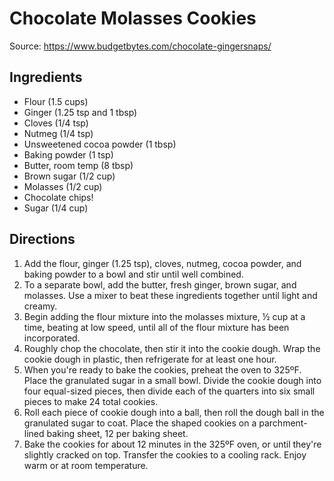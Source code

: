 # Chocolate Molasses Cookies

Source: https://www.budgetbytes.com/chocolate-gingersnaps/

## Ingredients

- Flour (1.5 cups)
- Ginger (1.25 tsp and 1 tbsp)
- Cloves (1/4 tsp)
- Nutmeg (1/4 tsp)
- Unsweetened cocoa powder (1 tbsp)
- Baking powder (1 tsp)
- Butter, room temp (8 tbsp)
- Brown sugar (1/2 cup)
- Molasses (1/2 cup)
- Chocolate chips!
- Sugar (1/4 cup)

## Directions

1. Add the flour, ginger (1.25 tsp), cloves, nutmeg, cocoa powder, and baking powder to a bowl and stir until well combined.
2. To a separate bowl, add the butter, fresh ginger, brown sugar, and molasses. Use a mixer to beat these ingredients together until light and creamy.
3. Begin adding the flour mixture into the molasses mixture, ½ cup at a time, beating at low speed, until all of the flour mixture has been incorporated.
4. Roughly chop the chocolate, then stir it into the cookie dough. Wrap the cookie dough in plastic, then refrigerate for at least one hour.
5. When you're ready to bake the cookies, preheat the oven to 325ºF. Place the granulated sugar in a small bowl. Divide the cookie dough into four equal-sized pieces, then divide each of the quarters into six small pieces to make 24 total cookies.
6. Roll each piece of cookie dough into a ball, then roll the dough ball in the granulated sugar to coat. Place the shaped cookies on a parchment-lined baking sheet, 12 per baking sheet.
7. Bake the cookies for about 12 minutes in the 325ºF oven, or until they're slightly cracked on top. Transfer the cookies to a cooling rack. Enjoy warm or at room temperature.
